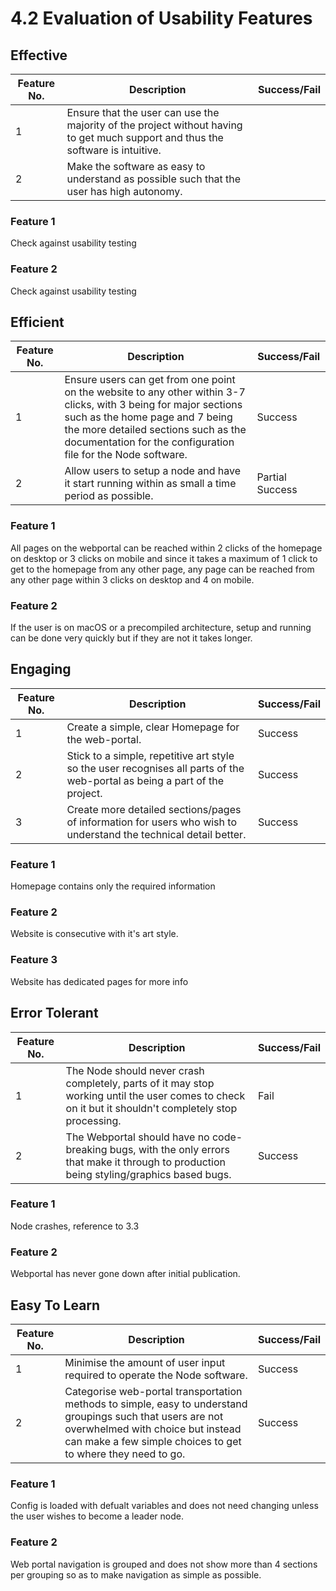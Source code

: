 # 4.2 Evaluation of Usability Features

## Effective

| Feature No. | Description                                                                                                                     | Success/Fail |
| ----------- | ------------------------------------------------------------------------------------------------------------------------------- | ------------ |
| 1           | Ensure that the user can use the majority of the project without having to get much support and thus the software is intuitive. |              |
| 2           | Make the software as easy to understand as possible such that the user has high autonomy.                                       |              |

### Feature 1

Check against usability testing

### Feature 2

Check against usability testing

## Efficient

| Feature No. | Description                                                                                                                                                                                                                                                 | Success/Fail    |
| ----------- | ----------------------------------------------------------------------------------------------------------------------------------------------------------------------------------------------------------------------------------------------------------- | --------------- |
| 1           | Ensure users can get from one point on the website to any other within 3-7 clicks, with 3 being for major sections such as the home page and 7 being the more detailed sections such as the documentation for the configuration file for the Node software. | Success         |
| 2           | Allow users to setup a node and have it start running within as small a time period as possible.                                                                                                                                                            | Partial Success |

### Feature 1

All pages on the webportal can be reached within 2 clicks of the homepage on desktop or 3 clicks on mobile and since it takes a maximum of 1 click to get to the homepage from any other page, any page can be reached from any other page within 3 clicks on desktop and 4 on mobile.

### Feature 2

If the user is on macOS or a precompiled architecture, setup and running can be done very quickly but if they are not it takes longer.

## Engaging

| Feature No. | Description                                                                                                                | Success/Fail |
| ----------- | -------------------------------------------------------------------------------------------------------------------------- | ------------ |
| 1           | Create a simple, clear Homepage for the web-portal.                                                                        | Success      |
| 2           | Stick to a simple, repetitive art style so the user recognises all parts of the web-portal as being a part of the project. | Success      |
| 3           | Create more detailed sections/pages of information for users who wish to understand the technical detail better.           | Success      |

### Feature 1

Homepage contains only the required information

### Feature 2

Website is consecutive with it's art style.

### Feature 3

Website has dedicated pages for more info

## Error Tolerant

| Feature No. | Description                                                                                                                                           | Success/Fail |
| ----------- | ----------------------------------------------------------------------------------------------------------------------------------------------------- | ------------ |
| 1           | The Node should never crash completely, parts of it may stop working until the user comes to check on it but it shouldn't completely stop processing. | Fail         |
| 2           | The Webportal should have no code-breaking bugs, with the only errors that make it through to production being styling/graphics based bugs.           | Success      |

### Feature 1

Node crashes, reference to 3.3

### Feature 2

Webportal has never gone down after initial publication.

## Easy To Learn

| Feature No. | Description                                                                                                                                                                                                     | Success/Fail |
| ----------- | --------------------------------------------------------------------------------------------------------------------------------------------------------------------------------------------------------------- | ------------ |
| 1           | Minimise the amount of user input required to operate the Node software.                                                                                                                                        | Success      |
| 2           | Categorise web-portal transportation methods to simple, easy to understand groupings such that users are not overwhelmed with choice but instead can make a few simple choices to get to where they need to go. | Success      |

### Feature 1

Config is loaded with defualt variables and does not need changing unless the user wishes to become a leader node.

### Feature 2

Web portal navigation is grouped and does not show more than 4 sections per grouping so as to make navigation as simple as possible.
